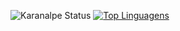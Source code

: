   ![Karanalpe Status](https://github-readme-stats.vercel.app/api?username=leandronaldei&show_icons=true)
  [![Top Linguagens](https://github-readme-stats.vercel.app/api/top-langs/?username=leandronaldei&layout=compact)](https://github.com/anuraghazra/github-readme-stats)

